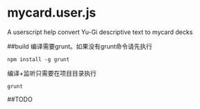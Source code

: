 mycard.user.js
==============

A userscript help  convert Yu-Gi descriptive text to mycard decks

##build
编译需要grunt。如果没有grunt命令请先执行

```
npm install -g grunt
```

编译+监听只需要在项目目录执行
```
grunt
```

##TODO
